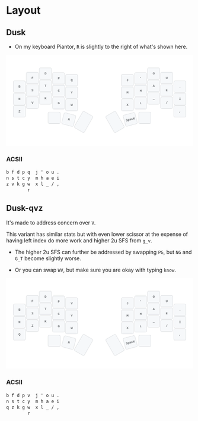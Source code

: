 # Layout
<!-- toc -->
## Dusk
- On my keyboard Piantor, `R` is slightly to the right of what's shown here.

![](../assets/dusk.svg)


### ACSII
```
b f d p q  j ' o u .
n s t c y  m h a e i
z v k g w  x l _ / ,
        r   
```

## Dusk-qvz
It's made to address concern over `V`.

This variant has similar stats but with even lower scissor at the expense of having left index do more work and higher 2u SFS from `g_v`.

- The higher 2u SFS can further be addressed by swapping `PG`, but `NG` and `G_T` become slightly worse.

- Or you can swap `WV`, but make sure you are okay with typing `know`.

![](../assets/dusk-alt.svg)

### ACSII
```
b f d p v  j ' o u .
n s t c y  m h a e i
q z k g w  x l _ / ,
        r                  
```
